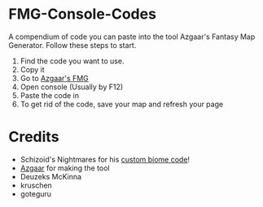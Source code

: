 # FMG-Console-Codes
A compendium of code you can paste into the tool Azgaar's Fantasy Map Generator. Follow these steps to start.
1. Find the code you want to use.
2. Copy it
3. Go to [Azgaar's FMG](https://azgaar.github.io/Fantasy-Map-Generator/)
4. Open console (Usually by F12)
5. Paste the code in
6. To get rid of the code, save your map and refresh your page

# Credits
- Schizoid's Nightmares for his [custom biome code](https://schizoidnightmares.medium.com/how-to-generate-custom-biomes-in-azgaars-fantasy-map-generator-763e726a1093)!
- [Azgaar](https://github.com/Azgaar) for making the tool
- Deuzeks McKinna
- kruschen
- goteguru
